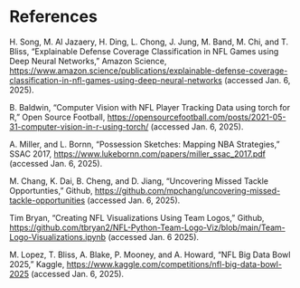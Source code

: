 
# References

H. Song, M. Al Jazaery, H. Ding, L. Chong, J. Jung, M. Band, M. Chi, and T. Bliss, “Explainable Defense Coverage Classification in NFL Games using Deep Neural Networks,” Amazon Science, https://www.amazon.science/publications/explainable-defense-coverage-classification-in-nfl-games-using-deep-neural-networks (accessed Jan. 6, 2025).
 
B. Baldwin, “Computer Vision with NFL Player Tracking Data using torch for R,” Open Source Football, https://opensourcefootball.com/posts/2021-05-31-computer-vision-in-r-using-torch/ (accessed Jan. 6, 2025). 

A. Miller, and L. Bornn, “Possession Sketches: Mapping NBA Strategies,” SSAC 2017, https://www.lukebornn.com/papers/miller_ssac_2017.pdf (accessed Jan. 6, 2025). 

M. Chang, K. Dai, B. Cheng, and D. Jiang, “Uncovering Missed Tackle Opportunties,” Github, https://github.com/mpchang/uncovering-missed-tackle-opportunities (accessed Jan. 6, 2025).

Tim Bryan, “Creating NFL Visualizations Using Team Logos,” Github, https://github.com/tbryan2/NFL-Python-Team-Logo-Viz/blob/main/Team-Logo-Visualizations.ipynb (accessed Jan. 6 2025). 

M. Lopez, T. Bliss, A. Blake, P. Mooney, and A. Howard, “NFL Big Data Bowl 2025,” Kaggle, https://www.kaggle.com/competitions/nfl-big-data-bowl-2025 (accessed Jan. 6, 2025). 


